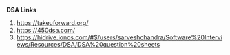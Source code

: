 **DSA Links**

1. https://takeuforward.org/
2. https://450dsa.com/
3. https://hidrive.ionos.com/#$/users/sarveshchandra/Software%20Interviews/Resources/DSA/DSA%20question%20sheets